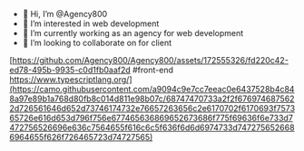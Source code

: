 - 👋 Hi, I’m @Agency800
- 👀 I’m interested in web development
- 🌱 I’m currently working as an agency for web development
- 💞️ I’m looking to collaborate on for client

<!---
![metaverse3](https://github.com/Agency800/Agency800/assets/172555326/fd220c42-ed78-495b-9935-c0d1fb0aaf2d)--->

[https://github.com/Agency800/Agency800/assets/172555326/fd220c42-ed78-495b-9935-c0d1fb0aaf2d
#front-end
https://www.typescriptlang.org/](https://camo.githubusercontent.com/a9094c9e7cc7eeac0e6437528b4c848a97e89b1a768d80fb8c014d811e98b07c/68747470733a2f2f6769746875622d726561646d652d73746174732e76657263656c2e6170702f6170693f757365726e616d653d796f756e677465636869652673686f775f69636f6e733d7472756526696e636c7564655f616c6c5f636f6d6d6974733d7472756526686964655f626f726465723d74727565)
